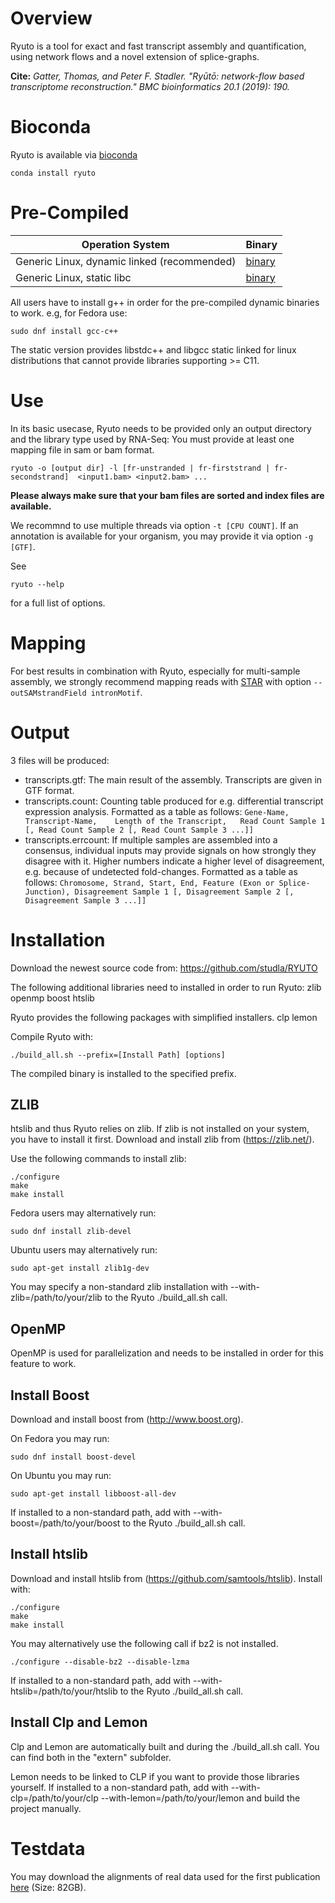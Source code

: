 # Overview
Ryuto is a tool for exact and fast transcript assembly and quantification, using network flows and a novel extension of splice-graphs.

**Cite:**
*Gatter, Thomas, and Peter F. Stadler. "Ryūtō: network-flow based transcriptome reconstruction." BMC bioinformatics 20.1 (2019): 190.*


# Bioconda

Ryuto is available via [bioconda](https://bioconda.github.io/)

```
conda install ryuto
```

# Pre-Compiled
Operation System |  Binary
 ---------------- | ------
Generic Linux, dynamic linked (recommended) | [binary](https://github.com/studla/RYUTO/releases/download/1.6/ryuto)
Generic Linux, static libc | [binary](https://github.com/studla/RYUTO/releases/download/1.6-static/ryuto)

All users have to install g++ in order for the pre-compiled dynamic binaries to work.
e.g, for Fedora use:
```
sudo dnf install gcc-c++
```

The static version provides libstdc++ and libgcc static linked for linux distributions that cannot provide libraries supporting >= C11.

# Use

In its basic usecase, Ryuto needs to be provided only an output directory and the library type used by RNA-Seq: You must provide at least one mapping file in sam or bam format.

```
ryuto -o [output dir] -l [fr-unstranded | fr-firststrand | fr-secondstrand]  <input1.bam> <input2.bam> ...
```

**Please always make sure that your bam files are sorted and index files are available.**

We recommnd to use multiple threads via option `-t [CPU COUNT]`.
If an annotation is available for your organism, you may provide it via option `-g [GTF]`.

See 
```
ryuto --help
```
for a full list of options.

# Mapping

For best results in combination with Ryuto, especially for multi-sample assembly, we strongly recommend mapping reads with [STAR](https://github.com/alexdobin/STAR) with option `--outSAMstrandField intronMotif`.

# Output

3 files will be produced:
- transcripts.gtf: The main result of the assembly. Transcripts are given in GTF format.
- transcripts.count: Counting table produced for e.g. differential transcript expression analysis. Formatted as a table as follows: `Gene-Name, Transcript-Name,	Length of the Transcript,	Read Count Sample 1 [, Read Count Sample 2 [, Read Count Sample 3 ...]]`
- transcripts.errcount: If multiple samples are assembled into a consensus, individual inputs may provide signals on how strongly they disagree with it. Higher numbers indicate a higher level of disagreement, e.g. because of undetected fold-changes. Formatted as a table as follows: `Chromosome, Strand, Start, End, Feature (Exon or Splice-Junction), Disagreement Sample 1 [, Disagreement Sample 2 [, Disagreement Sample 3 ...]]`

# Installation
Download the newest source code from: https://github.com/studla/RYUTO

The following additional libraries need to installed in order to run Ryuto:
zlib
openmp
boost
htslib

Ryuto provides the following packages with simplified installers.
clp
lemon

Compile Ryuto with:
```
./build_all.sh --prefix=[Install Path] [options]
```
The compiled binary is installed to the specified prefix.

## ZLIB

htslib and thus Ryuto relies on zlib. If zlib is not installed on your system,
you have to install it first. Download and install zlib from (https://zlib.net/).

Use the following commands to install zlib:
```
./configure
make
make install
```

Fedora users may alternatively run:
```
sudo dnf install zlib-devel
```

Ubuntu users may alternatively run:
```
sudo apt-get install zlib1g-dev
```

You may specify a non-standard zlib installation with --with-zlib=/path/to/your/zlib to the Ryuto ./build_all.sh call.

## OpenMP

OpenMP is used for parallelization and needs to be installed in order for this feature to work.

## Install Boost

Download and install boost from (http://www.boost.org).

On Fedora you may run:
```
sudo dnf install boost-devel
```

On Ubuntu you may run:
```
sudo apt-get install libboost-all-dev
```

If installed to a non-standard path, add with --with-boost=/path/to/your/boost to the Ryuto ./build_all.sh call.

## Install htslib

Download and install htslib from (https://github.com/samtools/htslib).
Install with:
```
./configure
make
make install
```

You may alternatively use the following call if bz2 is not installed. 
```
./configure --disable-bz2 --disable-lzma
```

If installed to a non-standard path, add with --with-htslib=/path/to/your/htslib to the Ryuto ./build_all.sh call.

## Install Clp and Lemon

Clp and Lemon are automatically built and during the ./build_all.sh call. You can find both in the "extern" subfolder.

Lemon needs to be linked to CLP if you want to provide those libraries yourself.
If installed to a non-standard path, add with --with-clp=/path/to/your/clp --with-lemon=/path/to/your/lemon and build the project manually.


# Testdata

You may download the alignments of real data used for the first publication [here](http://silo.bioinf.uni-leipzig.de/thomas/ryuto_real_alignments2.tar.gz) (Size: 82GB).







